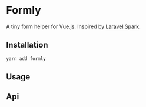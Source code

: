 # Formly

A tiny form helper for Vue.js. Inspired by <a href="https://spark.laravel.com">Laravel Spark</a>.

## Installation

```bash
yarn add formly
```

## Usage

## Api